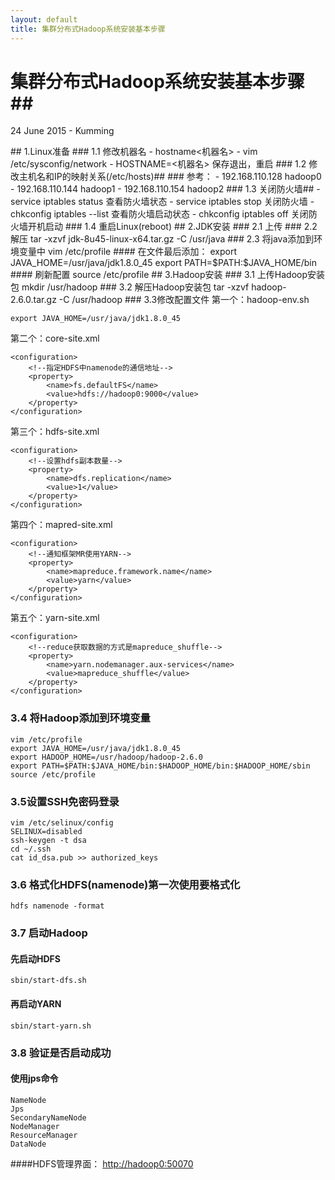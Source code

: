 ```yaml
---
layout: default
title: 集群分布式Hadoop系统安装基本步骤
---
```

# 集群分布式Hadoop系统安装基本步骤##
<p class="meta">24 June 2015 - Kumming</p>
## 1.Linux准备
### 1.1 修改机器名
- hostname<机器名>
- vim /etc/sysconfig/network
- HOSTNAME=<机器名> 保存退出，重启
### 1.2 修改主机名和IP的映射关系(/etc/hosts)##
### 参考：
- 192.168.110.128 hadoop0
- 192.168.110.144 hadoop1
- 192.168.110.154 hadoop2
### 1.3 关闭防火墙##
- service iptables status 查看防火墙状态
- service iptables stop 关闭防火墙
- chkconfig iptables --list 查看防火墙启动状态
- chkconfig iptables off 关闭防火墙开机启动
### 1.4 重启Linux(reboot)
## 2.JDK安装
### 2.1 上传
### 2.2 解压
    tar -xzvf jdk-8u45-linux-x64.tar.gz -C /usr/java
### 2.3 将java添加到环境变量中
    vim /etc/profile
#### 在文件最后添加：
    export JAVA_HOME=/usr/java/jdk1.8.0_45
    export PATH=$PATH:$JAVA_HOME/bin
#### 刷新配置
    source /etc/profile
## 3.Hadoop安装
### 3.1 上传Hadoop安装包
    mkdir /usr/hadoop
### 3.2 解压Hadoop安装包
    tar -xzvf hadoop-2.6.0.tar.gz -C /usr/hadoop
### 3.3修改配置文件
第一个：hadoop-env.sh
    
    export JAVA_HOME=/usr/java/jdk1.8.0_45
第二个：core-site.xml

    <configuration>
       	<!--指定HDFS中namenode的通信地址-->
    	<property>
    		<name>fs.defaultFS</name>
    		<value>hdfs://hadoop0:9000</value>
    	</property>
    </configuration>
第三个：hdfs-site.xml

    <configuration>
    	<!--设置hdfs副本数量-->
    	<property>
    		<name>dfs.replication</name>
    		<value>1</value>
    	</property>
    </configuration>
第四个：mapred-site.xml

    <configuration>
    	<!--通知框架MR使用YARN-->
    	<property>
    		<name>mapreduce.framework.name</name>
    		<value>yarn</value>
    	</property>
    </configuration>
第五个：yarn-site.xml

    <configuration>
    	<!--reduce获取数据的方式是mapreduce_shuffle-->
		<property>
			<name>yarn.nodemanager.aux-services</name>
			<value>mapreduce_shuffle</value>
		</property>
	</configuration>
### 3.4 将Hadoop添加到环境变量
    vim /etc/profile
	export JAVA_HOME=/usr/java/jdk1.8.0_45
	export HADOOP_HOME=/usr/hadoop/hadoop-2.6.0
	export PATH=$PATH:$JAVA_HOME/bin:$HADOOP_HOME/bin:$HADOOP_HOME/sbin
	source /etc/profile
### 3.5设置SSH免密码登录
    vim /etc/selinux/config
	SELINUX=disabled
	ssh-keygen -t dsa
	cd ~/.ssh
	cat id_dsa.pub >> authorized_keys
### 3.6 格式化HDFS(namenode)第一次使用要格式化
    hdfs namenode -format
### 3.7 启动Hadoop
#### 先启动HDFS
    sbin/start-dfs.sh
#### 再启动YARN
    sbin/start-yarn.sh
### 3.8 验证是否启动成功
#### 使用jps命令
    NameNode
    Jps
    SecondaryNameNode
    NodeManager
    ResourceManager
    DataNode
####HDFS管理界面：
[http://hadoop0:50070](http://hadoop0:50070)